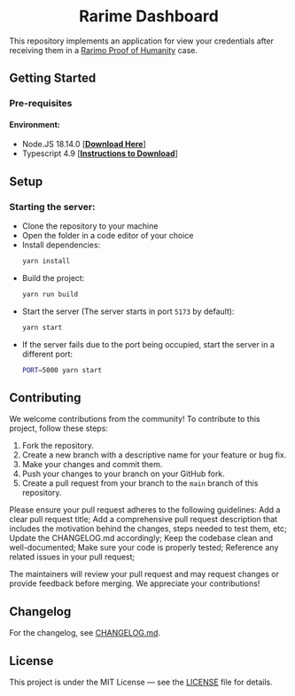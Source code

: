 <div align="center"><h1><b>Rarime Dashboard</b></h1></div>

This repository implements an application for view your credentials after receiving them in a [Rarimo Proof of Humanity] case.

## Getting Started

### Pre-requisites

#### Environment:

- Node.JS 18.14.0 [**[Download Here]**]
- Typescript 4.9 [**[Instructions to Download]**]

## Setup

### Starting the server:

- Clone the repository to your machine
- Open the folder in a code editor of your choice
- Install dependencies:
  ```bash
  yarn install
  ```
- Build the project:
  ```bash
  yarn run build
  ```
- Start the server (The server starts in port `5173` by default):
  ```bash
  yarn start
  ```
- If the server fails due to the port being occupied, start the server in a different port:
  ```bash
  PORT=5000 yarn start
  ```

## Contributing

We welcome contributions from the community! To contribute to this project, follow these steps:

1. Fork the repository.
1. Create a new branch with a descriptive name for your feature or bug fix.
1. Make your changes and commit them.
1. Push your changes to your branch on your GitHub fork.
1. Create a pull request from your branch to the `main` branch of this repository.

Please ensure your pull request adheres to the following guidelines:
Add a clear pull request title;
Add a comprehensive pull request description that includes the motivation behind the changes, steps needed to test them, etc;
Update the CHANGELOG.md accordingly;
Keep the codebase clean and well-documented;
Make sure your code is properly tested;
Reference any related issues in your pull request;

The maintainers will review your pull request and may request changes or provide feedback before merging. We appreciate your contributions!


## Changelog

For the changelog, see [CHANGELOG.md](./CHANGELOG.md).
  
## License

This project is under the MIT License — see the [LICENSE](./LICENSE) file for details.

[Rarimo Proof of Humanity]: https://docs.rarimo.com/use-cases/proof-of-humanity

[Download Here]: https://nodejs.org/en/download/

[Instructions to Download]: https://www.typescriptlang.org/download

["build a custom action"]: https://dev.collab.land/docs/upstream-integrations/build-a-custom-action